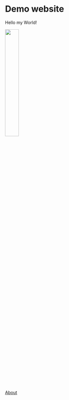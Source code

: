 # Demo website

Hello my World!

<img src="assets/experiot.png" class="border rounded shadow mt-1 mb-3 p-2" width="30%" >

[About](/en/about.md)